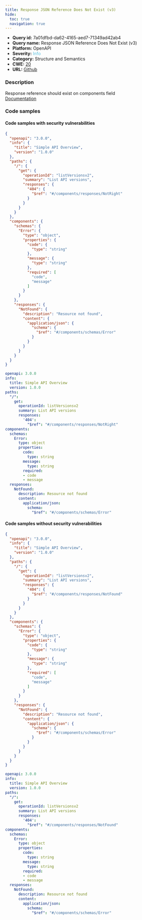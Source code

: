 ```yaml
---
title: Response JSON Reference Does Not Exist (v3)
hide:
  toc: true
  navigation: true
---
```


<style>
  .highlight .hll {
    background-color: #ff171742;
  }
  .md-content {
    max-width: 1100px;
    margin: 0 auto;
  }
</style>

-   **Query id:** 7a01dfbd-da62-4165-aed7-71349ad42ab4
-   **Query name:** Response JSON Reference Does Not Exist (v3)
-   **Platform:** OpenAPI
-   **Severity:** <span style="color:#5bc0de">Info</span>
-   **Category:** Structure and Semantics
-   **CWE:** <a href="https://cwe.mitre.org/data/definitions/20.html" onclick="newWindowOpenerSafe(event, 'https://cwe.mitre.org/data/definitions/20.html')">20</a>
-   **URL:** [Github](https://github.com/Checkmarx/kics/tree/master/assets/queries/openAPI/3.0/json_reference_does_not_exists_response)

### Description
Response reference should exist on components field<br>
[Documentation](https://swagger.io/specification/#components-object)

### Code samples
#### Code samples with security vulnerabilities
```json title="Positive test num. 1 - json file" hl_lines="14"
{
  "openapi": "3.0.0",
  "info": {
    "title": "Simple API Overview",
    "version": "1.0.0"
  },
  "paths": {
    "/": {
      "get": {
        "operationId": "listVersionsv2",
        "summary": "List API versions",
        "responses": {
          "404": {
            "$ref": "#/components/responses/NotRight"
          }
        }
      }
    }
  },
  "components": {
    "schemas": {
      "Error": {
        "type": "object",
        "properties": {
          "code": {
            "type": "string"
          },
          "message": {
            "type": "string"
          },
          "required": [
            "code",
            "message"
          ]
        }
      }
    },
    "responses": {
      "NotFound": {
        "description": "Resource not found",
        "content": {
          "application/json": {
            "schema": {
              "$ref": "#/components/schemas/Error"
            }
          }
        }
      }
    }
  }
}

```
```yaml title="Positive test num. 2 - yaml file" hl_lines="12"
openapi: 3.0.0
info:
  title: Simple API Overview
  version: 1.0.0
paths:
  "/":
    get:
      operationId: listVersionsv2
      summary: List API versions
      responses:
        '404':
          "$ref": "#/components/responses/NotRight"
components:
  schemas:
    Error:
      type: object
      properties:
        code:
          type: string
        message:
          type: string
        required:
        - code
        - message
  responses:
    NotFound:
      description: Resource not found
      content:
        application/json:
          schema:
            "$ref": "#/components/schemas/Error"

```


#### Code samples without security vulnerabilities
```json title="Negative test num. 1 - json file"
{
  "openapi": "3.0.0",
  "info": {
    "title": "Simple API Overview",
    "version": "1.0.0"
  },
  "paths": {
    "/": {
      "get": {
        "operationId": "listVersionsv2",
        "summary": "List API versions",
        "responses": {
          "404": {
            "$ref": "#/components/responses/NotFound"
          }
        }
      }
    }
  },
  "components": {
    "schemas": {
      "Error": {
        "type": "object",
        "properties": {
          "code": {
            "type": "string"
          },
          "message": {
            "type": "string"
          },
          "required": [
            "code",
            "message"
          ]
        }
      }
    },
    "responses": {
      "NotFound": {
        "description": "Resource not found",
        "content": {
          "application/json": {
            "schema": {
              "$ref": "#/components/schemas/Error"
            }
          }
        }
      }
    }
  }
}

```
```yaml title="Negative test num. 2 - yaml file"
openapi: 3.0.0
info:
  title: Simple API Overview
  version: 1.0.0
paths:
  "/":
    get:
      operationId: listVersionsv2
      summary: List API versions
      responses:
        '404':
          "$ref": "#/components/responses/NotFound"
components:
  schemas:
    Error:
      type: object
      properties:
        code:
          type: string
        message:
          type: string
        required:
        - code
        - message
  responses:
    NotFound:
      description: Resource not found
      content:
        application/json:
          schema:
            "$ref": "#/components/schemas/Error"

```
